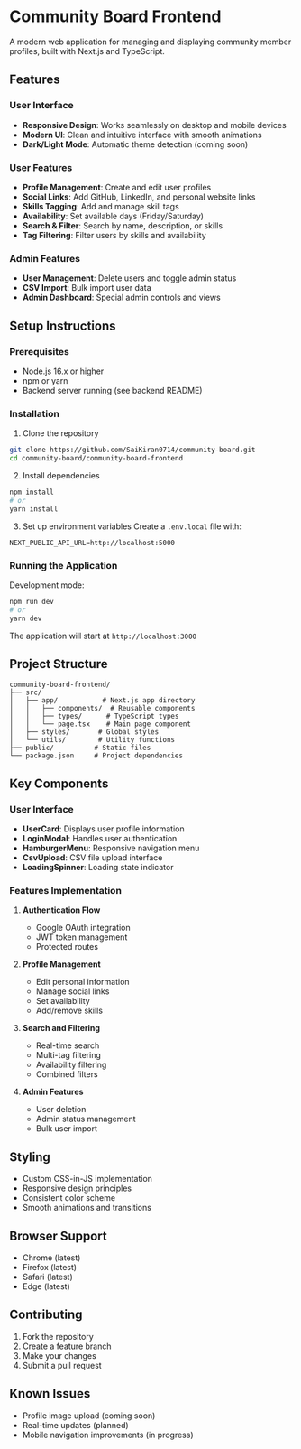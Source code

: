 # Community Board Frontend

A modern web application for managing and displaying community member profiles, built with Next.js and TypeScript.

## Features

### User Interface
- **Responsive Design**: Works seamlessly on desktop and mobile devices
- **Modern UI**: Clean and intuitive interface with smooth animations
- **Dark/Light Mode**: Automatic theme detection (coming soon)

### User Features
- **Profile Management**: Create and edit user profiles
- **Social Links**: Add GitHub, LinkedIn, and personal website links
- **Skills Tagging**: Add and manage skill tags
- **Availability**: Set available days (Friday/Saturday)
- **Search & Filter**: Search by name, description, or skills
- **Tag Filtering**: Filter users by skills and availability

### Admin Features
- **User Management**: Delete users and toggle admin status
- **CSV Import**: Bulk import user data
- **Admin Dashboard**: Special admin controls and views

## Setup Instructions

### Prerequisites
- Node.js 16.x or higher
- npm or yarn
- Backend server running (see backend README)

### Installation

1. Clone the repository
```bash
git clone https://github.com/SaiKiran0714/community-board.git
cd community-board/community-board-frontend
```

2. Install dependencies
```bash
npm install
# or
yarn install
```

3. Set up environment variables
Create a `.env.local` file with:
```
NEXT_PUBLIC_API_URL=http://localhost:5000
```

### Running the Application

Development mode:
```bash
npm run dev
# or
yarn dev
```

The application will start at `http://localhost:3000`

## Project Structure

```
community-board-frontend/
├── src/
│   ├── app/           # Next.js app directory
│   │   ├── components/  # Reusable components
│   │   ├── types/      # TypeScript types
│   │   └── page.tsx    # Main page component
│   ├── styles/       # Global styles
│   └── utils/        # Utility functions
├── public/          # Static files
└── package.json     # Project dependencies
```

## Key Components

### User Interface
- **UserCard**: Displays user profile information
- **LoginModal**: Handles user authentication
- **HamburgerMenu**: Responsive navigation menu
- **CsvUpload**: CSV file upload interface
- **LoadingSpinner**: Loading state indicator

### Features Implementation

1. **Authentication Flow**
   - Google OAuth integration
   - JWT token management
   - Protected routes

2. **Profile Management**
   - Edit personal information
   - Manage social links
   - Set availability
   - Add/remove skills

3. **Search and Filtering**
   - Real-time search
   - Multi-tag filtering
   - Availability filtering
   - Combined filters

4. **Admin Features**
   - User deletion
   - Admin status management
   - Bulk user import

## Styling

- Custom CSS-in-JS implementation
- Responsive design principles
- Consistent color scheme
- Smooth animations and transitions

## Browser Support

- Chrome (latest)
- Firefox (latest)
- Safari (latest)
- Edge (latest)

## Contributing

1. Fork the repository
2. Create a feature branch
3. Make your changes
4. Submit a pull request

## Known Issues

- Profile image upload (coming soon)
- Real-time updates (planned)
- Mobile navigation improvements (in progress)
